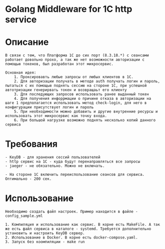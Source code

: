 # Golang Middleware for 1C http service

# Описание
    В связи с тем, что Платформа 1С до сих порт (8.3.18.*) с сеансами работает довольно прохо, а так же нет возможности авторизации с помощью токенов, был разработан этот микросервис.

    Основная идея:
        1. Проксировавть любые запросы от любых клиентов в 1С.
        2. Для авторизации получать в методе auth получать логин и пароль, пытаться с их помощью поднять сессию на стороне 1С, при успешной автотризации генерирвать токен и возвращаьт его клиенту
        3. Для последующих запросов использовать ранее выданный токен
        4. Для получения инфоррмации о причине отказа в авторизации на шаге 1 предполагается использовать метод check-login, для него в конфигурации присутствует логин и пароль
        5. При необходимости можно добавить и другие внутренние ресурсы и использовать этот микросервис как точку входа.
        6. При большой нагрузке возможно поднять несколько копий данного сервиса

# Требования
    - KeyDB - для хранения сессий пользователей
    - http сервис на 1С - куда будут перенаправляться все запросы
    - jaeger - не обязательно. Можно не включать.
    
    - На стороне 1С включить переиспользование сеансов для сервиса. Оптимально - 200 сек.

# Использование
    Необходимо создать файл настроек. Пример находится в файле - config_sample.yml

    1. Компиляция и использование как сервис. В корне есть MakeFile. А так же есть файл сервиса в каталоге - systemd. Требуется дополнительно установить и настроить KeyDB сервер.
    2. Использование в Docker. В корне есть docker-compose.yaml.
    3. Запуск без коомпиляции - make run